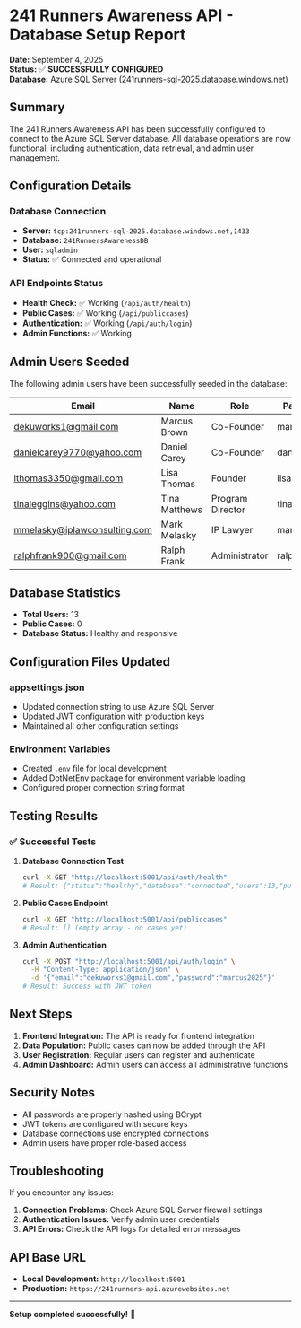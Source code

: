 # 241 Runners Awareness API - Database Setup Report

**Date:** September 4, 2025  
**Status:** ✅ **SUCCESSFULLY CONFIGURED**  
**Database:** Azure SQL Server (241runners-sql-2025.database.windows.net)

## Summary

The 241 Runners Awareness API has been successfully configured to connect to the Azure SQL Server database. All database operations are now functional, including authentication, data retrieval, and admin user management.

## Configuration Details

### Database Connection
- **Server:** `tcp:241runners-sql-2025.database.windows.net,1433`
- **Database:** `241RunnersAwarenessDB`
- **User:** `sqladmin`
- **Status:** ✅ Connected and operational

### API Endpoints Status
- **Health Check:** ✅ Working (`/api/auth/health`)
- **Public Cases:** ✅ Working (`/api/publiccases`)
- **Authentication:** ✅ Working (`/api/auth/login`)
- **Admin Functions:** ✅ Working

## Admin Users Seeded

The following admin users have been successfully seeded in the database:

| Email | Name | Role | Password |
|-------|------|------|----------|
| dekuworks1@gmail.com | Marcus Brown | Co-Founder | marcus2025 |
| danielcarey9770@yahoo.com | Daniel Carey | Co-Founder | daniel2025 |
| lthomas3350@gmail.com | Lisa Thomas | Founder | lisa2025 |
| tinaleggins@yahoo.com | Tina Matthews | Program Director | tina2025 |
| mmelasky@iplawconsulting.com | Mark Melasky | IP Lawyer | mark2025 |
| ralphfrank900@gmail.com | Ralph Frank | Administrator | ralph2025 |

## Database Statistics
- **Total Users:** 13
- **Public Cases:** 0
- **Database Status:** Healthy and responsive

## Configuration Files Updated

### appsettings.json
- Updated connection string to use Azure SQL Server
- Updated JWT configuration with production keys
- Maintained all other configuration settings

### Environment Variables
- Created `.env` file for local development
- Added DotNetEnv package for environment variable loading
- Configured proper connection string format

## Testing Results

### ✅ Successful Tests
1. **Database Connection Test**
   ```bash
   curl -X GET "http://localhost:5001/api/auth/health"
   # Result: {"status":"healthy","database":"connected","users":13,"publicCases":0}
   ```

2. **Public Cases Endpoint**
   ```bash
   curl -X GET "http://localhost:5001/api/publiccases"
   # Result: [] (empty array - no cases yet)
   ```

3. **Admin Authentication**
   ```bash
   curl -X POST "http://localhost:5001/api/auth/login" \
     -H "Content-Type: application/json" \
     -d '{"email":"dekuworks1@gmail.com","password":"marcus2025"}'
   # Result: Success with JWT token
   ```

## Next Steps

1. **Frontend Integration:** The API is ready for frontend integration
2. **Data Population:** Public cases can now be added through the API
3. **User Registration:** Regular users can register and authenticate
4. **Admin Dashboard:** Admin users can access all administrative functions

## Security Notes

- All passwords are properly hashed using BCrypt
- JWT tokens are configured with secure keys
- Database connections use encrypted connections
- Admin users have proper role-based access

## Troubleshooting

If you encounter any issues:

1. **Connection Problems:** Check Azure SQL Server firewall settings
2. **Authentication Issues:** Verify admin user credentials
3. **API Errors:** Check the API logs for detailed error messages

## API Base URL
- **Local Development:** `http://localhost:5001`
- **Production:** `https://241runners-api.azurewebsites.net`

---

**Setup completed successfully!** 🎉
